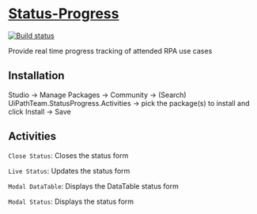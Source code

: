 # [Status-Progress](https://marketplace.uipath.com/listings/status-progress-bar)
[![Build status](https://ci.appveyor.com/api/projects/status/lxf7qiwkuxkl4sxj/branch/main?svg=true)](https://ci.appveyor.com/project/k2zinger/status-progress/branch/main)

Provide real time progress tracking of attended RPA use cases


## Installation
Studio -> Manage Packages -> Community -> (Search) UiPathTeam.StatusProgress.Activities -> pick the package(s) to install and click Install -> Save

## Activities
`Close Status`: Closes the status form

`Live Status`: Updates the status form

`Modal DataTable`: Displays the DataTable status form

`Modal Status`: Displays the status form
